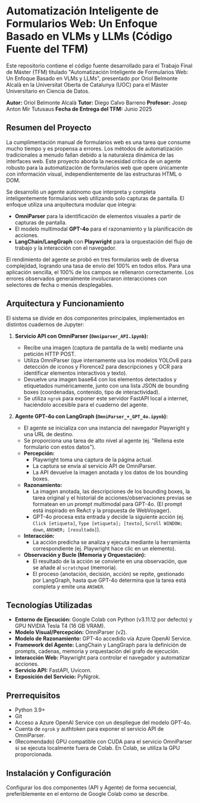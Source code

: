 # Automatización Inteligente de Formularios Web: Un Enfoque Basado en VLMs y LLMs (Código Fuente del TFM)

Este repositorio contiene el código fuente desarrollado para el Trabajo Final de Máster (TFM) titulado "Automatización Inteligente de Formularios Web: Un Enfoque Basado en VLMs y LLMs", presentado por Oriol Belmonte Alcalà en la Universitat Oberta de Catalunya (UOC) para el Máster Universitario en Ciencia de Datos.

**Autor:** Oriol Belmonte Alcalà
**Tutor:** Diego Calvo Barreno
**Profesor:** Josep Anton Mir Tutusaus
**Fecha de Entrega del TFM:** Junio 2025

## Resumen del Proyecto

La cumplimentación manual de formularios web es una tarea que consume mucho tiempo y es propensa a errores. Los métodos de automatización tradicionales a menudo fallan debido a la naturaleza dinámica de las interfaces web. Este proyecto aborda la necesidad crítica de un agente robusto para la automatización de formularios web que opere únicamente con información visual, independientemente de las estructuras HTML o DOM.

Se desarrolló un agente autónomo que interpreta y completa inteligentemente formularios web utilizando solo capturas de pantalla. El enfoque utiliza una arquitectura modular que integra:
* **OmniParser** para la identificación de elementos visuales a partir de capturas de pantalla.
* El modelo multimodal **GPT-4o** para el razonamiento y la planificación de acciones.
* **LangChain/LangGraph** con **Playwright** para la orquestación del flujo de trabajo y la interacción con el navegador.

El rendimiento del agente se probó en tres formularios web de diversa complejidad, logrando una tasa de envío del 100% en todos ellos. Para una aplicación sencilla, el 100% de los campos se rellenaron correctamente. Los errores observados generalmente involucraron interacciones con selectores de fecha o menús desplegables.

## Arquitectura y Funcionamiento

El sistema se divide en dos componentes principales, implementados en distintos cuadernos de Jupyter:

1.  **Servicio API con OmniParser (`Omniparser_API.ipynb`):**
    * Recibe una imagen (captura de pantalla de la web) mediante una petición HTTP POST.
    * Utiliza OmniParser (que internamente usa los modelos YOLOv8 para detección de iconos y Florence2 para descripciones y OCR para identificar elementos interactivos y texto).
    * Devuelve una imagen base64 con los elementos detectados y etiquetados numéricamente, junto con una lista JSON de bounding boxes (coordenadas, contenido, tipo de interactividad).
    * Se utiliza `ngrok` para exponer este servidor FastAPI local a internet, haciéndolo accesible para el cuaderno del agente.

2.  **Agente GPT-4o con LangGraph (`OmniParser_+_GPT_4o.ipynb`):**
    * El agente se inicializa con una instancia del navegador Playwright y una URL de destino.
    * Se proporciona una tarea de alto nivel al agente (ej. "Rellena este formulario con estos datos").
    * **Percepción:**
        * Playwright toma una captura de la página actual.
        * La captura se envía al servicio API de OmniParser.
        * La API devuelve la imagen anotada y los datos de los bounding boxes.
    * **Razonamiento:**
        * La imagen anotada, las descripciones de los bounding boxes, la tarea original y el historial de acciones/observaciones previas se formatean en un prompt multimodal para GPT-4o. (El prompt está inspirado en ReAct y la propuesta de WebVoyager).
        * GPT-4o procesa esta entrada y decide la siguiente acción (ej. `Click [etiqueta]`, `Type [etiqueta]; [texto]`, `Scroll WINDOW; down`, `ANSWER; [resultado]`).
    * **Interacción:**
        * La acción predicha se analiza y ejecuta mediante la herramienta correspondiente (ej. Playwright hace clic en un elemento).
    * **Observación y Bucle (Memoria y Orquestación):**
        * El resultado de la acción se convierte en una observación, que se añade al `scratchpad` (memoria).
        * El proceso (anotación, decisión, acción) se repite, gestionado por LangGraph, hasta que GPT-4o determina que la tarea está completa y emite una `ANSWER`.

## Tecnologías Utilizadas

* **Entorno de Ejecución:** Google Colab con Python (v3.11.12 por defecto) y GPU NVIDIA Tesla T4 (16 GB VRAM).
* **Modelo Visual/Percepción:** OmniParser (v2).
* **Modelo de Razonamiento:** GPT-4o accedido vía Azure OpenAI Service.
* **Framework del Agente:** LangChain y LangGraph para la definición de prompts, cadenas, memoria y orquestación del grafo de ejecución.
* **Interacción Web:** Playwright para controlar el navegador y automatizar acciones.
* **Servicio API:** FastAPI, Uvicorn.
* **Exposición del Servicio:** PyNgrok.

## Prerrequisitos

* Python 3.9+
* Git
* Acceso a Azure OpenAI Service con un despliegue del modelo GPT-4o.
* Cuenta de `ngrok` y authtoken para exponer el servicio API de OmniParser.
* (Recomendado) GPU compatible con CUDA para el servicio OmniParser si se ejecuta localmente fuera de Colab. En Colab, se utiliza la GPU proporcionada.

## Instalación y Configuración

Configurar los dos componentes (API y Agente) de forma secuencial, preferiblemente en el entorno de Google Colab como se describe.
